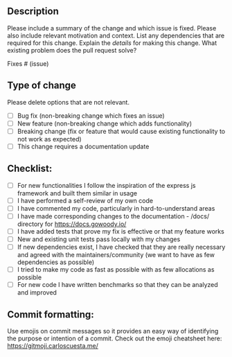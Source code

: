 ## Description

Please include a summary of the change and which issue is fixed. Please also include relevant motivation and context. List any dependencies that are required for this change. 
Explain the *details* for making this change. What existing problem does the pull request solve?

Fixes # (issue)

## Type of change

Please delete options that are not relevant.

- [ ] Bug fix (non-breaking change which fixes an issue)
- [ ] New feature (non-breaking change which adds functionality)
- [ ] Breaking change (fix or feature that would cause existing functionality to not work as expected)
- [ ] This change requires a documentation update

## Checklist:

- [ ] For new functionalities I follow the inspiration of the express js framework and built them similar in usage
- [ ] I have performed a self-review of my own code
- [ ] I have commented my code, particularly in hard-to-understand areas
- [ ] I have made corresponding changes to the documentation - /docs/ directory for https://docs.gowoody.io/
- [ ] I have added tests that prove my fix is effective or that my feature works
- [ ] New and existing unit tests pass locally with my changes
- [ ] If new dependencies exist, I have checked that they are really necessary and agreed with the maintainers/community (we want to have as few dependencies as possible)
- [ ] I tried to make my code as fast as possible with as few allocations as possible
- [ ] For new code I have written benchmarks so that they can be analyzed and improved

## Commit formatting:

Use emojis on commit messages so it provides an easy way of identifying the purpose or intention of a commit. Check out the emoji cheatsheet here: https://gitmoji.carloscuesta.me/
